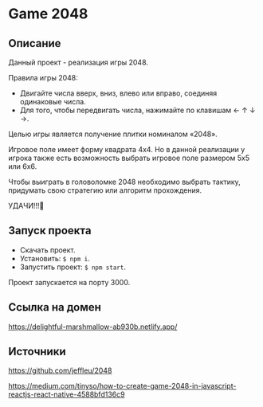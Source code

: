 # Game 2048

## Описание

Данный проект - реализация игры 2048.

Правила игры 2048:

- Двигайте числа вверх, вниз, влево или вправо, соединяя одинаковые числа.
- Для того, чтобы передвигать числа, нажимайте по клавишам ← ↑ ↓ →.

Целью игры является получение плитки номиналом «2048».

Игровое поле имеет форму квадрата 4x4. Но в данной реализации у игрока также есть возможность выбрать игровое поле размером 5x5 или 6x6.

Чтобы выиграть в головоломке 2048 необходимо выбрать тактику, придумать свою стратегию или алгоритм прохождения.

УДАЧИ!!!🙂

## Запуск проекта

- Скачать проект.
- Установить: `$ npm i`.
- Запустить проект: `$ npm start`.

Проект запускается на порту 3000.

## Ссылка на домен

https://delightful-marshmallow-ab930b.netlify.app/

## Источники

https://github.com/jeffleu/2048

https://medium.com/tinyso/how-to-create-game-2048-in-javascript-reactjs-react-native-4588bfd136c9
